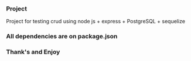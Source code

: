 ### Project
Project for testing crud using node js + express + PostgreSQL + sequelize

### All dependencies are on package.json 


### Thank's and Enjoy
